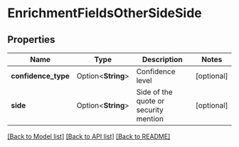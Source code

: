# EnrichmentFieldsOtherSideSide

## Properties

Name | Type | Description | Notes
------------ | ------------- | ------------- | -------------
**confidence_type** | Option<**String**> | Confidence level | [optional]
**side** | Option<**String**> | Side of the quote or security mention | [optional]

[[Back to Model list]](../README.md#documentation-for-models) [[Back to API list]](../README.md#documentation-for-api-endpoints) [[Back to README]](../README.md)


